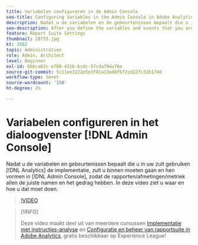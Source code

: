 ```yaml
---
title: Variabelen configureren in de Admin Console
seo-title: Configuring Variables in the Admin Console in Adobe Analytics
description: Nadat u de variabelen en de gebeurtenissen bepaalt die u in uw implementatie van Analytics gaat gebruiken, zult u binnen moeten gaan en hen in de Admin Console vormen, zodat de rapporten/afmetingen/metriek allen de juiste namen en het gedrag hebben. In deze video ziet u waar en hoe u dat moet doen.
seo-description: After you define the variables and events that you are going to use in your Analytics implementation, you will need to go in and configure them in the Admin Console, so that the reports/dimensions/metrics all have the right names and behavior. This video shows you where and how to do just that. Adobe Analytics
feature: Report Suite Settings
thumbnail: 28755.jpg
kt: 3582
topic: Administration
role: Admin, Architect
level: Beginner
exl-id: 6bbca02c-e788-431b-bcdc-57cda794a76e
source-git-commit: 5c11ee3222e5e3f81a13ed8fbf2cd22fc32b1740
workflow-type: tm+mt
source-wordcount: '150'
ht-degree: 2%

---
```


# Variabelen configureren in het dialoogvenster [!DNL Admin Console]

Nadat u de variabelen en gebeurtenissen bepaalt die u in uw zult gebruiken [!DNL Analytics] de implementatie, zult u binnen moeten gaan en hen vormen in [!DNL Admin Console], zodat de rapporten/afmetingen/metriek allen de juiste namen en het gedrag hebben. In deze video ziet u waar en hoe u dat moet doen.

>[!VIDEO](https://video.tv.adobe.com/v/28755/?quality=12)

>[!INFO]
>
> Deze video maakt deel uit van meerdere cursussen [Implementatie met instructies-analyse](https://experienceleague.adobe.com/?recommended=Analytics-D-1-2019.1) en [Configuratie en beheer van rapportsuite in Adobe Analytics](https://experienceleague.adobe.com/?recommended=Analytics-A-1-2021.1.administration), gratis beschikbaar op Experience League!
